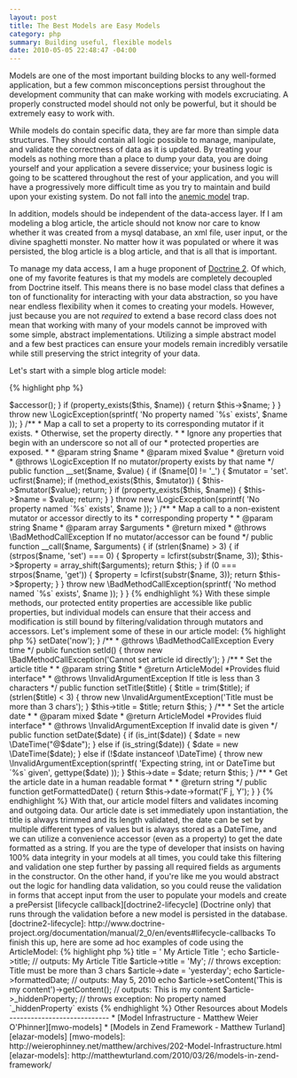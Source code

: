 ```yaml
---
layout: post
title: The Best Models are Easy Models
category: php
summary: Building useful, flexible models
date: 2010-05-05 22:48:47 -04:00
---
```


Models are one of the most important building blocks to any well-formed application, but a few common misconceptions persist throughout the development community that can make working with models excruciating.  A properly constructed model should not only be powerful, but it should be extremely easy to work with.

While models do contain specific data, they are far more than simple data structures.  They should contain all logic possible to manage, manipulate, and validate the correctness of data as it is updated.  By treating your models as nothing more than a place to dump your data, you are doing yourself and your application a severe disservice; your business logic is going to be scattered throughout the rest of your application, and you will have a progressively more difficult time as you try to maintain and build upon your existing system.  Do not fall into the [anemic model][anemic-models] trap.

[anemic-models]: http://www.martinfowler.com/bliki/AnemicDomainModel.html

In addition, models should be independent of the data-access layer.  If I am modeling a blog article, the article should not know nor care to know whether it was created from a mysql database, an xml file, user input, or the divine spaghetti monster.  No matter how it was populated or where it was persisted, the blog article is a blog article, and that is all that is important.

To manage my data access, I am a huge proponent of [Doctrine 2][doctrine2].  Of which, one of my favorite features is that my models are completely decoupled from Doctrine itself.  This means there is no base model class that defines a ton of functionality for interacting with your data abstraction, so you have near endless flexibility when it comes to creating your models.  However, just because you are not *required* to extend a base record class does not mean that working with many of your models cannot be improved with some simple, abstract implementations.  Utilizing a simple abstract model and a few best practices can ensure your models remain incredibly versatile while still preserving the strict integrity of your data.

[doctrine2]: http://www.doctrine-project.org

Let's start with a simple blog article model:

{% highlight php %}
<?php
namespace Blog;

use Epixa\AbstractModel;

/**
 * @Entity
 * @Table(name="blog_article")
 */
class ArticleModel extends AbstractModel
{
    /**
     * @Id @Column(type="integer")
     * @GeneratedValue
     */
    protected $id;

    /**
     * @Column(type="string")
     */
    protected $title;

    /**
     * @Column(type="date")
     */
    protected $date;

    /**
     * @Column(type="text")
     */
    protected $content;

    /**
     * For demonstration purposes only
     */
    protected $_hiddenProperty;
}
{% endhighlight %}

In our AbstractModel, we will utilize php's magic methods to provide access to our entity properties in both a convenient and secure way.  All calls to retrieve a property's value will map through an appropriate accessor if one exists, and all attempts to set an entity property will map through an appropriate mutator if one exists.

{% highlight php %}
<?php
namespace Blog;

abstract class AbstractModel
{
    /**
     * Map a call to get a property to its corresponding accessor if it exists.
     * Otherwise, get the property directly.
     *
     * Ignore any properties that begin with an underscore so not all of our
     * protected properties are exposed.
     *
     * @param  string $name
     * @return mixed
     * @throws \LogicException If no accessor/property exists by that name
     */
    public function __get($name)
    {
        if ($name[0] != '_') {
            $accessor = 'get'. ucfirst($name);
            if (method_exists($this, $accessor)) {
                return $this->$accessor();
            }

            if (property_exists($this, $name)) {
                return $this->$name;
            }
        }

        throw new \LogicException(sprintf(
            'No property named `%s` exists',
            $name
        ));
    }

    /**
     * Map a call to set a property to its corresponding mutator if it exists.
     * Otherwise, set the property directly.
     *
     * Ignore any properties that begin with an underscore so not all of our
     * protected properties are exposed.
     *
     * @param  string $name
     * @param  mixed  $value
     * @return void
     * @throws \LogicException If no mutator/property exists by that name
     */
    public function __set($name, $value)
    {
        if ($name[0] != '_') {
            $mutator = 'set'. ucfirst($name);
            if (method_exists($this, $mutator)) {
                $this->$mutator($value);
                return;
            }

            if (property_exists($this, $name)) {
                $this->$name = $value;
                return;
            }
        }

        throw new \LogicException(sprintf(
            'No property named `%s` exists',
            $name
        ));
    }

    /**
     * Map a call to a non-existent mutator or accessor directly to its
     * corresponding property
     *
     * @param  string $name
     * @param  array  $arguments
     * @return mixed
     * @throws \BadMethodCallException If no mutator/accessor can be found
     */
    public function __call($name, $arguments)
    {
        if (strlen($name) > 3) {
            if (strpos($name, 'set') === 0) {
                $property = lcfirst(substr($name, 3));

                $this->$property = array_shift($arguments);
                return $this;
            }

            if (0 === strpos($name, 'get')) {
                $property = lcfirst(substr($name, 3));

                return $this->$property;
            }
        }

        throw new \BadMethodCallException(sprintf(
            'No method named `%s` exists',
            $name
        ));
    }
}
{% endhighlight %}

With these simple methods, our protected entity properties are accessible like public properties, but individual models can ensure that their access and modification is still bound by filtering/validation through mutators and accessors.  Let's implement some of these in our article model:

{% highlight php %}
<?php
// ...
class ArticleModel extends AbstractModel
{
    // ...

    /**
     * Constructor
     *
     * Set the date to right now
     */
    public function __construct()
    {
        $this->setDate('now');
    }

    /**
     * @throws \BadMethodCallException Every time
     */
    public function setId()
    {
        throw new \BadMethodCallException('Cannot set article id directly');
    }

    /**
     * Set the article title
     *
     * @param  string $title
     * @return ArticleModel *Provides fluid interface*
     * @throws \InvalidArgumentException If title is less than 3 characters
     */
    public function setTitle($title)
    {
        $title = trim($title);

        if (strlen($title) < 3) {
            throw new \InvalidArgumentException('Title must be more than 3 chars');
        }

        $this->title = $title;

        return $this;
    }

    /**
     * Set the article date
     *
     * @param  mixed $date
     * @return ArticleModel *Provides fluid interface*
     * @throws \InvalidArgumentException If invalid date is given
     */
    public function setDate($date)
    {
        if (is_int($date)) {
            $date = new \DateTime("@$date");
        } else if (is_string($date)) {
            $date = new \DateTime($date);
        } else if (!$date instanceof \DateTime) {
            throw new \InvalidArgumentException(sprintf(
                'Expecting string, int or DateTime but `%s` given',
                gettype($date)
            ));
        }

        $this->date = $date;

        return $this;
    }

    /**
     * Get the article date in a human readable format
     *
     * @return string
     */
    public function getFormattedDate()
    {
        return $this->date->format('F j, Y');
    }
}
{% endhighlight %}

With that, our article model filters and validates incoming and outgoing data.  Our article date is set immediately upon instantiation, the title is always trimmed and its length validated, the date can be set by multiple different types of values but is always stored as a DateTime, and we can utilize a convenience accessor (even as a property) to get the date formatted as a string.

If you are the type of developer that insists on having 100% data integrity in your models at all times, you could take this filtering and validation one step further by passing all required fields as arguments in the constructor.  On the other hand, if you're like me you would abstract out the logic for handling data validation, so you could reuse the validation in forms that accept input from the user to populate your models and create a prePersist [lifecycle callback][doctrine2-lifecycle] (Doctrine only) that runs through the validation before a new model is persisted in the database.

[doctrine2-lifecycle]: http://www.doctrine-project.org/documentation/manual/2_0/en/events#lifecycle-callbacks

To finish this up, here are some ad hoc examples of code using the ArticleModel:

{% highlight php %}
<?php

$article = new Blog\ArticleModel();

$article->title = '   My Article Title ';
echo $article->title;
// outputs: My Article Title

$article->title = 'My';
// throws exception: Title must be more than 3 chars

$article->date = 'yesterday';
echo $article->formattedDate;
// outputs: May 5, 2010

echo $article->setContent('This is my content')->getContent();
// outputs: This is my content

$article->_hiddenProperty;
// throws exception: No property named `_hiddenProperty` exists
{% endhighlight %}


Other Resources about Models
----------------------------

* [Model Infrastructure - Matthew Weier O'Phinner][mwo-models]
* [Models in Zend Framework - Matthew Turland][elazar-models]

[mwo-models]: http://weierophinney.net/matthew/archives/202-Model-Infrastructure.html
[elazar-models]: http://matthewturland.com/2010/03/26/models-in-zend-framework/
